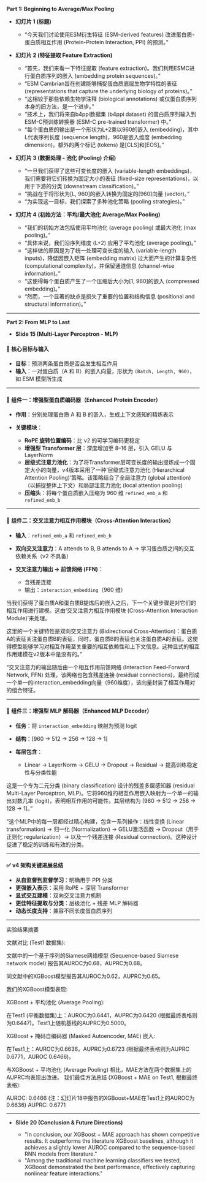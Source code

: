 **Part 1: Beginning to Average/Max Pooling**

* **幻灯片 1 (标题)**
    * “今天我们讨论使用ESM衍生特征 (ESM-derived features) 改进蛋白质-蛋白质相互作用 (Protein-Protein Interaction, PPI) 的预测。”

* **幻灯片 2 (特征提取 Feature Extraction)**
    * “首先，我们来看一下特征提取 (feature extraction)。我们利用ESMC进行蛋白质序列的嵌入 (embedding protein sequences)。”
    * “ESM Cambrian旨在创建能够捕捉蛋白质底层生物学特性的表征 (representations that capture the underlying biology of proteins)。”
    * “这相较于那些依赖生物学注释 (biological annotations) 或仅蛋白质序列本身的旧方法，是一个进步。”
    * “技术上，我们将来自b4ppi数据集 (b4ppi dataset) 的蛋白质序列输入到ESM-C预训练转换器 (ESM-C pre-trained transformer) 中。”
    * “每个蛋白质的输出是一个形状为L+2乘以960的嵌入 (embedding)，其中L代表序列长度 (sequence length)，960是嵌入维度 (embedding dimension)。额外的两个标记 (tokens) 是\[CLS]和\[EOS]。”

* **幻灯片 3 (数据处理 - 池化 (Pooling) 介绍)**
    * “一旦我们获得了这些可变长度的嵌入 (variable-length embeddings)，我们需要将它们转换为固定大小的表征 (fixed-size representations)，以用于下游的分类 (downstream classification)。”
    * “挑战在于将形状为\[L, 960]的嵌入转换为固定的\[960]向量 (vector)。”
    * “为实现这一目标，我们探索了多种池化策略 (pooling strategies)。”

* **幻灯片 4 (初始方法：平均/最大池化 Average/Max Pooling)**
    * “我们的初始方法包括使用平均池化 (average pooling) 或最大池化 (max pooling)。”
    * “具体来说，我们沿序列维度 (L+2) 应用了平均池化 (average pooling)。”
    * “这样做的原因是为了统一处理可变长度的输入 (variable-length inputs)，降低因嵌入矩阵 (embedding matrix) 过大而产生的计算复杂性 (computational complexity)，并保留通道信息 (channel-wise information)。”
    * “这使得每个蛋白质产生了一个压缩后大小为\[1, 960]的嵌入 (compressed embedding)。”
    * “然而，一个显著的缺点是损失了重要的位置和结构信息 (positional and structural information)。”

---

**Part 2: From MLP to Last**

* **Slide 15 (Multi-Layer Perceptron - MLP)** 


#### 🎯 核心目标与输入

* **目标**：预测两条蛋白质是否会发生相互作用
* **输入**：一对蛋白质（A 和 B）的嵌入向量，形状为 `(Batch, Length, 960)`，如 ESM 模型所生成

---

#### 🧩 组件一：增强型蛋白质编码器（Enhanced Protein Encoder）

* **作用**：分别处理蛋白质 A 和 B 的嵌入，生成上下文感知的精炼表示
* **关键模块**：

  * **RoPE 旋转位置编码**：比 v2 的可学习编码更稳定
  * **增强型 Transformer 层**：深度增加至 8–16 层，引入 GELU 与 LayerNorm
  * **层级式注意力池化**：为了将Transformer层可变长度的输出提炼成一个固定大小的向量，v4版本采用了一种‘层级式注意力池化 (Hierarchical Attention Pooling)’策略。该策略结合了全局注意力 (global attention)（以捕捉整体上下文）和局部注意力池化 (local attention pooling)
  * **压缩头**：将每个蛋白质嵌入压缩为 960 维 `refined_emb_a` 和 `refined_emb_b`

---

#### 🔁 组件二：交叉注意力相互作用模块（Cross-Attention Interaction）

* **输入**：`refined_emb_a` 和 `refined_emb_b`
* **双向交叉注意力**：A attends to B, B attends to A
  → 学习蛋白质之间的交互依赖关系（v2 不具备）
* **交叉注意力输出 → 前馈网络 (FFN)**：

  * 含残差连接
  * 输出：`interaction_embedding`（960 维）

当我们获得了蛋白质A和蛋白质B提炼后的嵌入之后，下一个关键步骤是对它们的相互作用进行建模。这由‘交叉注意力相互作用模块 (Cross-Attention Interaction Module)’来处理。

这里的一个关键特性是双向交叉注意力 (Bidirectional Cross-Attention)：蛋白质A的表征关注蛋白质B的表征，同时，蛋白质B的表征也关注蛋白质A的表征。这使得模型能够学习对相互作用至关重要的相互依赖性和上下文信息。这种显式的相互作用建模在v2版本中是没有的。”

“交叉注意力的输出随后由一个相互作用前馈网络 (Interaction Feed-Forward Network, FFN) 处理，该网络也包含残差连接 (residual connections)，最终形成一个单一的interaction_embedding向量（960维度），该向量封装了相互作用对的组合特征。

---

#### 🧠 组件三：增强型 MLP 解码器（Enhanced MLP Decoder）

* **任务**：将 `interaction_embedding` 映射为预测 logit
* **结构**：\[960 → 512 → 256 → 128 → 1]
* **每层包含**：

  * Linear → LayerNorm → GELU → Dropout → Residual
    → 提高训练稳定性与分类性能

这是一个专为二元分类 (binary classification) 设计的残差多层感知器 (residual Multi-Layer Perceptron, MLP)。它将960维的相互作用嵌入映射为一个单一的输出对数几率 (logit)，表明相互作用的可能性。其层结构为 [960 → 512 → 256 → 128 → 1]。”

“这个MLP中的每一层都经过精心构建，包含一系列操作：线性变换 (Linear transformation) → 归一化 (Normalization) → GELU激活函数 → Dropout（用于正则化 regularization）→ 以及一个残差连接 (Residual connection)。这种设计促进了稳定的训练和有效的分类。

---

#### ✅ v4 架构关键进展总结

* **从自监督到监督学习**：明确用于 PPI 分类
* **更强嵌入表示**：采用 RoPE + 深层 Transformer
* **显式交互建模**：双向交叉注意力机制
* **更佳特征提取与分类**：层级池化 + 残差 MLP 解码器
* **动态长度支持**：兼容不同长度蛋白质序列

---

实验结果摘要

文献对比 (Test1 数据集):

文献中的一个基于序列的Siamese网络模型 (Sequence-based Siamese network model) 报告其AUROC为0.68，AUPRC为0.68。

同文献中的XGBoost模型报告其AUROC为0.62，AUPRC为0.65。

我们的XGBoost模型表现:

XGBoost + 平均池化 (Average Pooling):

在Test1 (平衡数据集)上：AUROC为0.6441，AUPRC为0.6420 (根据最终表格则为0.6447)。Test1上随机基线的AUPRC为0.5000。

XGBoost + 掩码自编码器 (Masked Autoencoder, MAE) 嵌入:

在Test1上：AUROC为0.6636，AUPRC为0.6723 (根据最终表格则为AUPRC 0.6771，AUROC 0.6466)。

与XGBoost + 平均池化 (Average Pooling) 相比，MAE方法在两个数据集上的AUPRC均表现出改进。
我们最佳方法总结 (XGBoost + MAE on Test1, 根据最终表格):

AUROC: 0.6466 (注：幻灯片18中报告的XGBoost+MAE在Test1上的AUROC为0.6636)
AUPRC: 0.6771

---

* **Slide 20 (Conclusion & Future Directions)** 

  * "In conclusion, our XGBoost + MAE approach has shown competitive results. It outperforms the literature XGBoost baselines, although it achieves a slightly lower AUROC compared to the sequence-based RNN models from literature." 
  * "Among the traditional machine learning classifiers we tested, XGBoost demonstrated the best performance, effectively capturing nonlinear feature interactions." 
